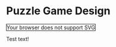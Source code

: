 # Puzzle Game Design

<object id="svg-outer-wilds" type="image/svg+xml" data="outer-wilds.svg" style="width: 500px; height: 500px; border:1px solid black; ">Your browser does not support SVG</object>

<script>
    function setupSvg(id) {
        var element = $(id);
        element.load(function () {
            var panZoom = svgPanZoom('#svg-outer-wilds', {
                zoomEnabled: true,
                controlIconsEnabled: true,
                fit: 1,
                center: 1
            });

            $(window).resize(function(){
                panZoom.resize();
                panZoom.fit();
                panZoom.center();
            });
        });
    }

    var ids = ['#svg-outer-wilds'];
    ids.forEach(id => setupSvg(id));
</script>

Test text!
